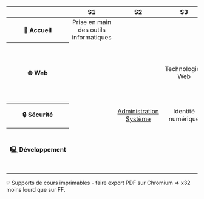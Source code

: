 <!DOCTYPE html>
<html lang="fr">
    <head>
        <meta charset="utf8"/>
        <title>Cours</title>
        <meta name="color-scheme" content="dark light">
        <meta name="viewport" content="width=device-width, initial-scale=1"/>
        <link   href="/skeleton/index.css"  rel="stylesheet">
        <script  src="/skeleton/index.js"  type="module"     blocking="render" async></script>
    </head>
    <body>
        <main>

<table>
    <style scoped>
        td {
            text-align: center;
        }
    </style>
    <thead>
        <tr><th></th><th>S1</th><th>S2</th><th>S3</th><th>S4</th><th>S5</th><th>S6</th></tr>
    </thead>
    <tbody>
        <tr>
            <th>🏫 Accueil</th>
            <td>Prise en main des outils informatiques</td>
            <td></td>
            <td></td>
            <td></td>
            <td></td>
            <td></td>
        </tr>
        <tr>
            <th>🌐 Web</th>
            <td></td>
            <td></td>
            <td>Technologies Web</td>
            <td>Programmation Web
            <hr/>
            <i>SAÉ Collecte Automatisée de données Web</i></td>
            <td>Programmation Web pour la Visualisation</td>
            <td></td>
        </tr>
        <tr>
            <th>🔒 Sécurité</th>
            <td></td>
            <td><a href="/sec/R2-14/">Administration Système</a></td>
            <td>Identité numérique</td>
            <td>Réseau et Sécurité Web</td>
            <td></td>
            <td>Pentest, Hacking, et Renforcement</td>
        </tr>
        <tr>
            <th>🖳&nbsp;Développement</th>
            <td></td>
            <td></td>
            <td></td>
            <td>Automatisation et Test en Programmation
            <hr/>
            <i>SAÉ croisée</i></td>
            <td>Développement logiciel</td>
            <td>Programmation Orientée Données</td>
        </tr>
    </tbody>
</table>

💡 Supports de cours imprimables - faire export PDF sur Chromium => x32 moins lourd que sur FF.

</main>
    </body>
</html>